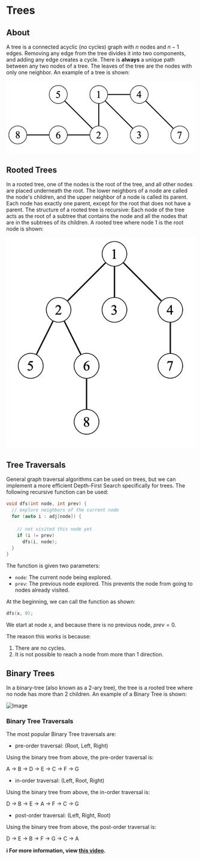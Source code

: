 # Trees

## About

A tree is a connected acyclic (no cycles) graph with $n$ nodes and $n - 1$ edges. Removing any edge from the tree divides it into two components, and adding any edge creates a cycle. There is **always** a unique path between any two nodes of a tree. The leaves of the tree are the nodes with only one neighbor. An example of a tree is shown:

![Image](../images/tree/tree.png)

## Rooted Trees

In a rooted tree, one of the nodes is the root of the tree, and all other nodes are placed underneath the root. The lower neighbors of a node are called the node's children, and the upper neighbor of a node is called its parent. Each node has exactly one parent, except for the root that does not have a parent. The structure of a rooted tree is recursive: Each node of the tree acts as the root of a subtree that contains the node and all the nodes that are in the subtrees of its children. A rooted tree where node $1$ is the root node is shown:

![Image](../images/tree/root-tree.png)

## Tree Traversals

General graph traversal algorithms can be used on trees, but we can implement a more efficient Depth-First Search specifically for trees. The following recursive function can be used:

```cpp
void dfs(int node, int prev) {
  // explore neighbors of the current node
  for (auto i : adj[node]) {

    // not visited this node yet
    if (i != prev)
      dfs(i, node);
  }
}
```

The function is given two parameters:

- `node`: The current node being explored.
- `prev`: The previous node explored. This prevents the node from going to nodes already visited.

At the beginning, we can call the function as shown:

```cpp
dfs(x, 0);
```

We start at node $x$, and because there is no previous node, $prev = 0$.

The reason this works is because:

1. There are no cycles.
2. It is not possible to reach a node from more than 1 direction.

## Binary Trees

In a binary-tree (also known as a $2$-ary tree), the tree is a rooted tree where no node has more than 2 children. An example of a Binary Tree is shown:

![Image](https://www.tutorialspoint.com/data_structures_algorithms/images/inorder_traversal.jpg)

### Binary Tree Traversals

The most popular Binary Tree traversals are:

- pre-order traversal: (Root, Left, Right)

Using the binary tree from above, the pre-order traversal is:

A → B → D → E → C → F → G

- in-order traversal: (Left, Root, Right)

Using the binary tree from above, the in-order traversal is:

D → B → E → A → F → C → G

- post-order traversal: (Left, Right, Root)

Using the binary tree from above, the post-order traversal is:

D → E → B → F → G → C → A

**ℹ️ For more information, view [this video](https://www.udemy.com/course/graph-theory/learn/lecture/19824334#overview).**
